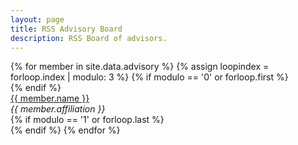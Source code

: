 ```yaml
---
layout: page
title: RSS Advisory Board
description: RSS Board of advisors.
---
```

<div>
{% for member in site.data.advisory %}
  {% assign loopindex = forloop.index | modulo: 3 %}
  {% if modulo == '0' or forloop.first %}
    <div class="row">
  {% endif %}
      <div class="col-4">
        <a href="{{member.url}}">{{ member.name }}</a> <br>
        <i>{{ member.affiliation }}</i>
      </div>
  {% if modulo == '1' or forloop.last %}
    </div>
  {% endif %}
{% endfor %}
</div>